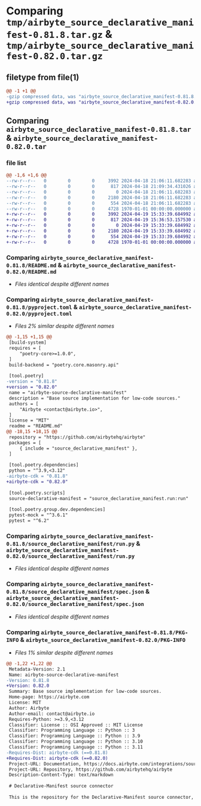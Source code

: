 # Comparing `tmp/airbyte_source_declarative_manifest-0.81.8.tar.gz` & `tmp/airbyte_source_declarative_manifest-0.82.0.tar.gz`

## filetype from file(1)

```diff
@@ -1 +1 @@
-gzip compressed data, was "airbyte_source_declarative_manifest-0.81.8.tar", max compression
+gzip compressed data, was "airbyte_source_declarative_manifest-0.82.0.tar", max compression
```

## Comparing `airbyte_source_declarative_manifest-0.81.8.tar` & `airbyte_source_declarative_manifest-0.82.0.tar`

### file list

```diff
@@ -1,6 +1,6 @@
--rw-r--r--   0        0        0     3992 2024-04-18 21:06:11.682283 airbyte_source_declarative_manifest-0.81.8/README.md
--rw-r--r--   0        0        0      817 2024-04-18 21:09:34.431026 airbyte_source_declarative_manifest-0.81.8/pyproject.toml
--rw-r--r--   0        0        0        0 2024-04-18 21:06:11.682283 airbyte_source_declarative_manifest-0.81.8/source_declarative_manifest/__init__.py
--rw-r--r--   0        0        0     2180 2024-04-18 21:06:11.682283 airbyte_source_declarative_manifest-0.81.8/source_declarative_manifest/run.py
--rw-r--r--   0        0        0      554 2024-04-18 21:06:11.682283 airbyte_source_declarative_manifest-0.81.8/source_declarative_manifest/spec.json
--rw-r--r--   0        0        0     4728 1970-01-01 00:00:00.000000 airbyte_source_declarative_manifest-0.81.8/PKG-INFO
+-rw-r--r--   0        0        0     3992 2024-04-19 15:33:39.684992 airbyte_source_declarative_manifest-0.82.0/README.md
+-rw-r--r--   0        0        0      817 2024-04-19 15:36:53.157530 airbyte_source_declarative_manifest-0.82.0/pyproject.toml
+-rw-r--r--   0        0        0        0 2024-04-19 15:33:39.684992 airbyte_source_declarative_manifest-0.82.0/source_declarative_manifest/__init__.py
+-rw-r--r--   0        0        0     2180 2024-04-19 15:33:39.684992 airbyte_source_declarative_manifest-0.82.0/source_declarative_manifest/run.py
+-rw-r--r--   0        0        0      554 2024-04-19 15:33:39.684992 airbyte_source_declarative_manifest-0.82.0/source_declarative_manifest/spec.json
+-rw-r--r--   0        0        0     4728 1970-01-01 00:00:00.000000 airbyte_source_declarative_manifest-0.82.0/PKG-INFO
```

### Comparing `airbyte_source_declarative_manifest-0.81.8/README.md` & `airbyte_source_declarative_manifest-0.82.0/README.md`

 * *Files identical despite different names*

### Comparing `airbyte_source_declarative_manifest-0.81.8/pyproject.toml` & `airbyte_source_declarative_manifest-0.82.0/pyproject.toml`

 * *Files 2% similar despite different names*

```diff
@@ -1,15 +1,15 @@
 [build-system]
 requires = [
     "poetry-core>=1.0.0",
 ]
 build-backend = "poetry.core.masonry.api"
 
 [tool.poetry]
-version = "0.81.8"
+version = "0.82.0"
 name = "airbyte-source-declarative-manifest"
 description = "Base source implementation for low-code sources."
 authors = [
     "Airbyte <contact@airbyte.io>",
 ]
 license = "MIT"
 readme = "README.md"
@@ -18,15 +18,15 @@
 repository = "https://github.com/airbytehq/airbyte"
 packages = [
     { include = "source_declarative_manifest" },
 ]
 
 [tool.poetry.dependencies]
 python = "^3.9,<3.12"
-airbyte-cdk = "0.81.8"
+airbyte-cdk = "0.82.0"
 
 [tool.poetry.scripts]
 source-declarative-manifest = "source_declarative_manifest.run:run"
 
 [tool.poetry.group.dev.dependencies]
 pytest-mock = "^3.6.1"
 pytest = "^6.2"
```

### Comparing `airbyte_source_declarative_manifest-0.81.8/source_declarative_manifest/run.py` & `airbyte_source_declarative_manifest-0.82.0/source_declarative_manifest/run.py`

 * *Files identical despite different names*

### Comparing `airbyte_source_declarative_manifest-0.81.8/source_declarative_manifest/spec.json` & `airbyte_source_declarative_manifest-0.82.0/source_declarative_manifest/spec.json`

 * *Files identical despite different names*

### Comparing `airbyte_source_declarative_manifest-0.81.8/PKG-INFO` & `airbyte_source_declarative_manifest-0.82.0/PKG-INFO`

 * *Files 1% similar despite different names*

```diff
@@ -1,22 +1,22 @@
 Metadata-Version: 2.1
 Name: airbyte-source-declarative-manifest
-Version: 0.81.8
+Version: 0.82.0
 Summary: Base source implementation for low-code sources.
 Home-page: https://airbyte.com
 License: MIT
 Author: Airbyte
 Author-email: contact@airbyte.io
 Requires-Python: >=3.9,<3.12
 Classifier: License :: OSI Approved :: MIT License
 Classifier: Programming Language :: Python :: 3
 Classifier: Programming Language :: Python :: 3.9
 Classifier: Programming Language :: Python :: 3.10
 Classifier: Programming Language :: Python :: 3.11
-Requires-Dist: airbyte-cdk (==0.81.8)
+Requires-Dist: airbyte-cdk (==0.82.0)
 Project-URL: Documentation, https://docs.airbyte.com/integrations/sources/low-code
 Project-URL: Repository, https://github.com/airbytehq/airbyte
 Description-Content-Type: text/markdown
 
 # Declarative-Manifest source connector
 
 This is the repository for the Declarative-Manifest source connector, written in Python.
```

